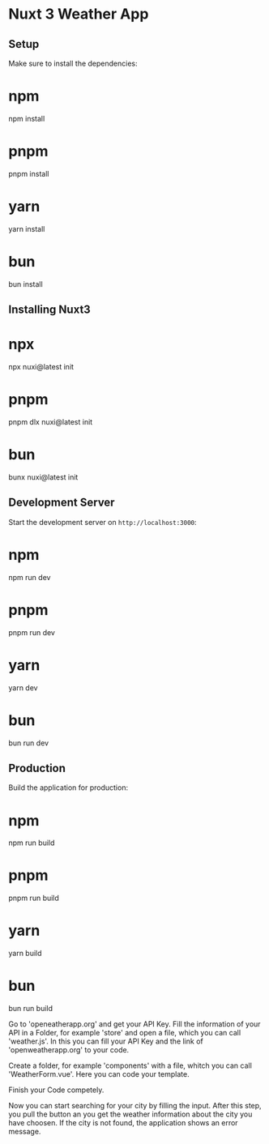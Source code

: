 # Nuxt 3 Weather App


## Setup

Make sure to install the dependencies:

# npm
npm install

# pnpm
pnpm install

# yarn
yarn install

# bun
bun install


## Installing Nuxt3

# npx
npx nuxi@latest init <project-name>

# pnpm
pnpm dlx nuxi@latest init <project-name>

# bun 
bunx nuxi@latest init <project-name>


## Development Server

Start the development server on `http://localhost:3000`:

# npm
npm run dev

# pnpm
pnpm run dev

# yarn
yarn dev

# bun
bun run dev


## Production

Build the application for production:

# npm
npm run build

# pnpm
pnpm run build

# yarn
yarn build

# bun
bun run build


Go to 'openeatherapp.org' and get your API Key.
Fill the information of your API in a Folder, for example 'store' and open a file, which you can call 'weather.js'.
In this you can fill your API Key and the link of 'openweatherapp.org' to your code.

Create a folder, for example 'components' with a file, whitch you can call 'WeatherForm.vue'.
Here you can code your template.

Finish your Code competely.

Now you can start searching for your city by filling the input. 
After this step, you pull the button an you get the weather information about the city you have choosen.
If the city is not found, the application shows an error message.